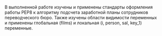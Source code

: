 В выполненной работе изучены и применены стандарты оформления работы PEP8 к алгоритму подсчета заработной планы сотрудников переводческого бюро. 
Также изучены области видимости переменных и применены глобальная (films) и локальная (i, person, sal, key_1) переменные.

